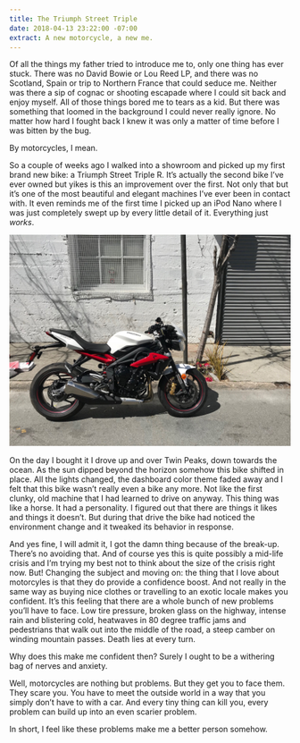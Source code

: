```yaml
---
title: The Triumph Street Triple
date: 2018-04-13 23:22:00 -07:00
extract: A new motorcycle, a new me.
---
```


Of all the things my father tried to introduce me to, only one thing has ever stuck. There was no David Bowie or Lou Reed LP, and there was no Scotland, Spain or trip to Northern France that could seduce me. Neither was there a sip of cognac or shooting escapade where I could sit back and enjoy myself. All of those things bored me to tears as a kid. But there  was something that loomed in the background I could never really ignore. No matter how hard I fought back I knew it was only a matter of time before I was bitten by the bug.

By motorcycles, I mean.

So a couple of weeks ago I walked into a showroom and picked up my first brand new bike: a Triumph Street Triple R. It’s actually the second bike I’ve ever owned but yikes is this an improvement over the first. Not only that but it’s one of the most beautiful and elegant machines I’ve ever been in contact with. It even reminds me of the first time I picked up an iPod Nano where I was just completely swept up by every little detail of it. Everything just _works_.

![IMG_0008.jpg](/uploads/IMG_0008.jpg)

On the day I bought it I drove up and over Twin Peaks, down towards the ocean. As the sun dipped beyond the horizon somehow this bike shifted in place. All the lights changed, the dashboard color theme faded away and I felt that this bike wasn’t really even a bike any more. Not like the first clunky, old machine that I had learned to drive on anyway. This thing was like a horse. It had a personality. I figured out that there are things it likes and things it doesn’t. But during that drive the bike had noticed the environment change and it tweaked its behavior in response.

And yes fine, I will admit it, I got the damn thing because of the break-up. There’s no avoiding that. And of course yes this is quite possibly a mid-life crisis and I’m trying my best not to think about the size of the crisis right now. But! Changing the subject and moving on: the thing that I love about motorcyles is that they do provide a confidence boost. And not really in the same way as buying nice clothes or travelling to an exotic locale makes you confident. It’s this feeling that there are a whole bunch of new problems you’ll have to face. Low tire pressure, broken glass on the highway, intense rain and blistering cold, heatwaves in 80 degree traffic jams and pedestrians that walk out into the middle of the road, a steep camber on winding mountain passes. Death lies at every turn.

Why does this make me confident then? Surely I ought to be a withering bag of nerves and anxiety.

Well, motorcycles are nothing but problems. But they get you to face them. They scare you. You have to meet the outside world in a way that you simply don’t have to with a car. And every tiny thing can kill you, every problem can build up into an even scarier problem.

In short, I feel like these problems make me a better person somehow.